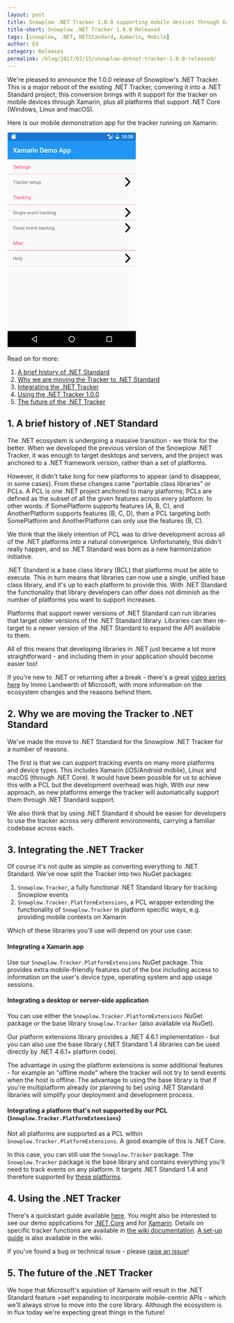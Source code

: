 ```yaml
---
layout: post
title: Snowplow .NET Tracker 1.0.0 supporting mobile devices through Xamarin released
title-short: Snowplow .NET Tracker 1.0.0 Released
tags: [snowplow, .NET, NETStandard, Xamarin, Mobile]
author: Ed
category: Releases
permalink: /blog/2017/02/15/snowplow-dotnet-tracker-1.0.0-released/
---
```


We're pleased to announce the 1.0.0 release of Snowplow's .NET Tracker. This is a major reboot of the existing .NET Tracker, convering it into a .NET Standard project; this conversion brings with it support for the tracker on mobile devices through Xamarin, plus all platforms that support .NET Core (Windows, Linux and macOS).

Here is our mobile demonstration app for the tracker running on Xamarin:

<img src="/assets/img/blog/2017/02/dotnet-tracker-demo-home-60pc.png"/>

Read on for more:

1. [A brief history of .NET Standard](/blog/2017/02/15/snowplow-dotnet-tracker-1.0.0-released/#history)
2. [Why we are moving the Tracker to .NET Standard](/blog/2017/02/15/snowplow-dotnet-tracker-1.0.0-released/#why-we-are-moving)
3. [Integrating the .NET Tracker](/blog/2017/02/15/snowplow-dotnet-tracker-1.0.0-released/#integration)
4. [Using the .NET Tracker 1.0.0](/blog/2017/02/15/snowplow-dotnet-tracker-1.0.0-released/#use)
5. [The future of the .NET Tracker](/blog/2017/02/15/snowplow-dotnet-tracker-1.0.0-released/#future)

<!--more-->

<h2 id="history">1. A brief history of .NET Standard</h2>

The .NET ecosystem is undergoing a massive transition - we think for the better. When we developed the previous version of the Snowplow .NET Tracker, it was enough to target desktops and servers, and the project was anchored to a .NET framework version, rather than a set of platforms.

However, it didn't take long for new platforms to appear (and to disappear, in some cases). From these changes came "portable class libraries" or PCLs. A PCL is one .NET project anchored to many platforms; PCLs are defined as the subset of all the given features across every platform. In other words: if SomePlatform supports features (A, B, C), and AnotherPlatform supports features (B, C, D), then a PCL targeting both SomePlatform and AnotherPlatform can only use the features (B, C).

We think that the likely intention of PCL was to drive development across all of the .NET platforms into a natural convergence. Unfortunately, this didn't really happen, and so .NET Standard was born as a new harmonization initiative.

.NET Standard is a base class library (BCL) that platforms must be able to execute. This in turn means that libraries can now use a single, unified base class library, and it's up to each platform to provide this. With
.NET Standard the functionality that library developers can offer does not diminish as the number of platforms you want to support increases.  

Platforms that support newer versions of .NET Standard can run libraries that target older versions of the .NET Standard library. Libraries can then re-target to a newer version of the .NET Standard to expand the API available to them.

All of this means that developing libraries in .NET just became a lot more straightforward - and including them in your application should become easier too!

If you're new to .NET or returning after a break - there's a great [video series here][netstandard-vid] by Immo Landwerth of Microsoft, with more information on the ecosystem changes and the reasons behind them.

<h2 id="why-we-are-moving">2. Why we are moving the Tracker to .NET Standard</h2>

We've made the move to .NET Standard for the Snowplow .NET Tracker for a number of reasons.

The first is that we can support tracking events on many more platforms and device types. This includes Xamarin (iOS/Android mobile), Linux and macOS (through .NET Core). It would have been possible for us to achieve this with a PCL but the development overhead was high. With our new approach, as new platforms emerge the tracker will automatically support them through .NET Standard support.

We also think that by using .NET Standard it should be easier for developers to use the tracker across very different environments, carrying a familiar codebase across each.

<h2 id="integration">3. Integrating the .NET Tracker</h2>

Of course it's not quite as simple as converting everything to .NET Standard. We've now split the Tracker into two NuGet packages:

1. `Snowplow.Tracker`, a fully functional .NET Standard library for tracking Snowplow events
2. `Snowplow.Tracker.PlatformExtensions`, a PCL wrapper extending the functionality of `Snowplow.Tracker` in platform specific ways, e.g. providing mobile contexts on Xamarin

Which of these libraries you'll use will depend on your use case:

#### Integrating a Xamarin app

Use our `Snowplow.Tracker.PlatformExtensions` NuGet package. This provides extra mobile-friendly features out of the box including access to information on the user's device type, operating system and app usage sessions.

#### Integrating a desktop or server-side application

You can use either the `Snowplow.Tracker.PlatformExtensions` NuGet package or the base library `Snowplow.Tracker` (also available via NuGet).

Our platform extensions library provides a .NET 4.6.1 implementation - but you can also use the base library (.NET Standard 1.4 libraries can be used directly by .NET 4.6.1+ platform code).

The advantage in using the platform extensions is some additional features - for example an "offline mode" where the tracker will not try to send events when the host is offline. The advantage to using the base library
is that if you're multiplatform already (or planning to be) using .NET Standard libraries will simplify your deployment and development process.

#### Integrating a platform that's not supported by our PCL (`Snowplow.Tracker.PlatformExtensions`)

Not all platforms are supported as a PCL within `Snowplow.Tracker.PlatformExtensions`. A good example of this is .NET Core.

In this case, you can still use the `Snowplow.Tracker` package. The `Snowplow.Tracker` package is the base library and contains everything you'll need to track events on any platform. It targets .NET Standard 1.4 and therefore supported by [these platforms][netstandard-version-matrix].

<h2 id="use">4. Using the .NET Tracker</h2>

There's a quickstart guide available [here][quickstart-guide]. You might also be interested to see our demo applications for [.NET Core][demo-core] and for [Xamarin][mobile-demo]. Details on specific
tracker functions are available in [the wiki documentation][wiki-main]. [A set-up guide][wiki-setup] is also available in the wiki.

If you've found a bug or technical issue - please [raise an issue][issue-tracker]!

<h2 id="future">5. The future of the .NET Tracker</h2>

We hope that Microsoft's aquistion of Xamarin will result in the .NET Standard feature =set expanding to incorporate mobile-centric APIs - which we'll always strive to move into the core library. Although the ecosystem is
in flux today we're expecting great things in the future!

[mobile-demo]: https://github.com/snowplow/snowplow-dotnet-tracker/tree/release/1.0.0/Snowplow.Demo.App/Snowplow.Demo.App
[demo-core]: https://github.com/snowplow/snowplow-dotnet-tracker/blob/release/1.0.0/Snowplow.Demo.Console/Program.cs

[netstandard-vid]: https://www.youtube.com/watch?v=YI4MurjfMn8&index=1&list=PLRAdsfhKI4OWx321A_pr-7HhRNk7wOLLY
[netstandard-version-matrix]: https://github.com/dotnet/standard/blob/master/docs/versions.md

[quickstart-guide]: https://github.com/snowplow/snowplow/wiki/.NET-Tracker-Quickstart-Guide
[wiki-main]: https://github.com/snowplow/snowplow/wiki/.net-tracker
[wiki-setup]: https://github.com/snowplow/snowplow/wiki/.NET-tracker-setup

[issue-tracker]: https://github.com/snowplow/snowplow-dotnet-tracker/issues/new
